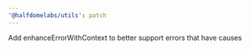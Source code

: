 ```yaml
---
'@halfdomelabs/utils': patch
---
```


Add enhanceErrorWithContext to better support errors that have causes
